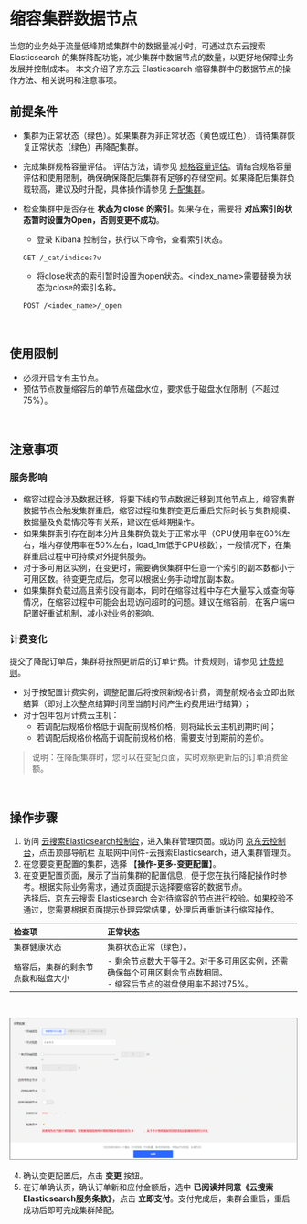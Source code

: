 # 缩容集群数据节点

当您的业务处于流量低峰期或集群中的数据量减小时，可通过京东云搜索 Elasticsearch 的集群降配功能，减少集群中数据节点的数量，以更好地保障业务发展并控制成本。
本文介绍了京东云 Elasticsearch 缩容集群中的数据节点的操作方法、相关说明和注意事项。

## 前提条件
- 集群为正常状态（绿色）。如果集群为非正常状态（黄色或红色），请待集群恢复正常状态（绿色）再降配集群。
- 完成集群规格容量评估。 评估方法，请参见 [规格容量评估](../../Best-Practices/Capacity-Assessment.md)。请结合规格容量评估和使用限制，确保确保降配后集群有足够的存储空间。如果降配后集群负载较高，建议及时升配，具体操作请参见 [升配集群](../ChangeConfig/Cluster_Expansion.md)。
- 检查集群中是否存在 **状态为 close 的索引**。如果存在，需要将 **对应索引的状态暂时设置为Open，否则变更不成功**。
  - 登录 Kibana 控制台，执行以下命令，查看索引状态。

  ```
  GET /_cat/indices?v
  ```
  
  - 将close状态的索引暂时设置为open状态。<index_name>需要替换为状态为close的索引名称。
  ```
  POST /<index_name>/_open
  ```
  </br>

## 使用限制
- 必须开启专有主节点。
- 预估节点数量缩容后的单节点磁盘水位，要求低于磁盘水位限制（不超过75%）。

</br>

## 注意事项

### 服务影响
- 缩容过程会涉及数据迁移，将要下线的节点数据迁移到其他节点上，缩容集群数据节点会触发集群重启，缩容过程和集群变更后重启实际时长与集群规模、数据量及负载情况等有关系，建议在低峰期操作。
- 如果集群索引存在副本分片且集群负载处于正常水平（CPU使用率在60%左右，堆内存使用率在50%左右，load_1m低于CPU核数），一般情况下，在集群重启过程中可持续对外提供服务。
- 对于多可用区实例，在变更时，需要确保集群中任意一个索引的副本数都小于可用区数。待变更完成后，您可以根据业务手动增加副本数。
- 如果集群负载过高且索引没有副本，同时在缩容过程中存在大量写入或查询等情况，在缩容过程中可能会出现访问超时的问题。建议在缩容前，在客户端中配置好重试机制，减小对业务的影响。

### 计费变化
提交了降配订单后，集群将按照更新后的订单计费。计费规则，请参见 [计费规则](../../Pricing/Billing-Rules.md)。
- 对于按配置计费实例，调整配置后将按照新规格计费，调整前规格会立即出账结算（即对上次整点结算时间至当前时间产生的费用进行结算）；
- 对于包年包月计费云主机：
  - 若调配后规格价格低于调配前规格价格，则将延长云主机到期时间；
  - 若调配后规格价格高于调配前规格价格，需要支付到期前的差价。

> 说明：在降配集群时，您可以在变配页面，实时观察更新后的订单消费金额。

</br>

## 操作步骤
1. 访问 [云搜索Elasticsearch控制台](https://es-console.jdcloud.com/clusters)，进入集群管理页面。或访问 [京东云控制台](https://console.jdcloud.com/)，点击顶部导航栏 互联网中间件-云搜索Elasticsearch，进入集群管理页。
2. 在您要变更配置的集群，选择 【**操作-更多-变更配置**】。
3. 在变更配置页面，展示了当前集群的配置信息，便于您在执行降配操作时参考。根据实际业务需求，通过页面提示选择要缩容的数据节点。</br>
选择后，京东云搜索 Elasticsearch 会对待缩容的节点进行校验。如果校验不通过，您需要根据页面提示处理异常结果，处理后再重新进行缩容操作。

| 检查项 | 正常状态 |
| :-- | :-- |
| 集群健康状态 | 集群状态正常（绿色）。|
| 缩容后，集群的剩余节点数和磁盘大小 | - 剩余节点数大于等于2。对于多可用区实例，还需确保每个可用区剩余节点数相同。</br>- 缩容后节点的磁盘使用率不超过75%。 |

</br>

![Cluster_expansion_1](../../../../../image/Elasticsearch/ChangeCfg/Cluster_expansion_1.png)

4. 确认变更配置后，点击 **变更** 按钮。
5. 在订单确认页，确认订单新和应付金额后，选中 **已阅读并同意《云搜索Elasticsearch服务条款》**，点击 **立即支付**。支付完成后，集群会重启，重启成功后即可完成集群降配。
